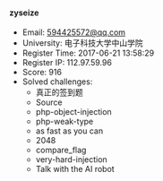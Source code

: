 #### zyseize  

* Email: 594425572@qq.com  
* University: 电子科技大学中山学院  
* Register Time: 2017-06-21 13:58:29  
* Register IP: 112.97.59.96  
* Score: 916  
* Solved challenges: 
  * 真正的签到题  
  * Source  
  * php-object-injection  
  * php-weak-type  
  * as fast as you can  
  * 2048  
  * compare_flag  
  * very-hard-injection  
  * Talk with the AI robot  
